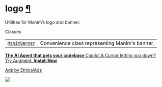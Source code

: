 # logo [¶](https://docs.manim.community/en/stable/reference/manim.mobject.logo.html\#module-manim.mobject.logo "Link to this heading")

Utilities for Manim’s logo and banner.

Classes

|     |     |
| --- | --- |
| [`ManimBanner`](https://docs.manim.community/en/stable/reference/manim.mobject.logo.ManimBanner.html#manim.mobject.logo.ManimBanner "manim.mobject.logo.ManimBanner") | Convenience class representing Manim's banner. |

[**The AI Agent that gets your codebase** Copilot & Cursor letting you down? Try Augment. **Install Now**](https://server.ethicalads.io/proxy/click/8458/019600f8-f0f5-77a0-bbf8-ebc49f21f00d/)

[Ads by EthicalAds](https://www.ethicalads.io/advertisers/?ref=ea-text)

![](https://server.ethicalads.io/proxy/view/8458/019600f8-f0f5-77a0-bbf8-ebc49f21f00d/)